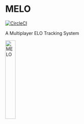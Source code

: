 # MELO

[![CircleCI](https://circleci.com/gh/yassineAlouini/melo/tree/master.svg?style=svg)](https://circleci.com/gh/yassineAlouini/melo/tree/master)

A Multiplayer ELO Tracking System


<img src="https://cdn.bulbagarden.net/upload/e/e4/173Cleffa.png" width="25%" height="25%" alt="MELO">
